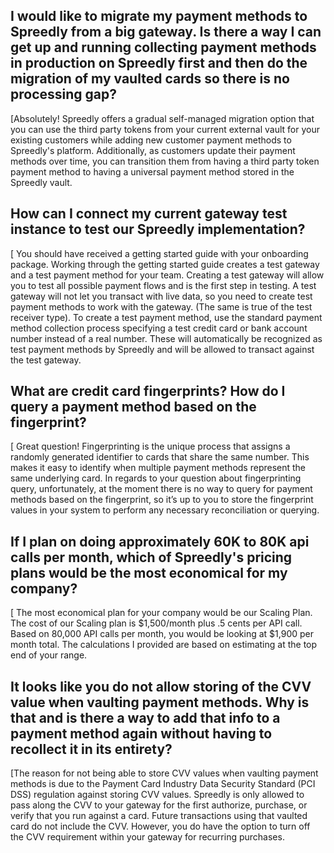 ## I would like to migrate my payment methods to Spreedly from a big gateway. Is there a way I can get up and running collecting payment methods in production on Spreedly first and then do the migration of my vaulted cards so there is no processing gap? 

[Absolutely! Spreedly offers a gradual self-managed migration option that you can use the third party tokens from your current external vault for your existing customers while adding new customer payment methods to Spreedly's platform. Additionally, as customers update their payment methods over time, you can transition them from having a third party token payment method to having a universal payment method stored in the Spreedly vault.
## How can I connect my current gateway test instance to test our Spreedly implementation? 

[ You should have received a getting started guide with your onboarding package. Working through the getting started guide creates a test gateway and a test payment method for your team. Creating a test gateway will allow you to test all possible payment flows and is the first step in testing. A test gateway will not let you transact with live data, so you need to create test payment methods to work with the gateway. (The same is true of the test receiver type). To create a test payment method, use the standard payment method collection process specifying a test credit card or bank account number instead of a real number. These will automatically be recognized as test payment methods by Spreedly and will be allowed to transact against the test gateway.
## What are credit card fingerprints? How do I query a payment method based on the fingerprint?

[ Great question! Fingerprinting is the unique process that assigns a randomly generated identifier to cards that share the same number. This makes it easy to identify when multiple payment methods represent the same underlying card.  In regards to your question about fingerprinting query, unfortunately, at the moment there is no way to query for payment methods based on the fingerprint, so it’s up to you to store the fingerprint values in your system to perform any necessary reconciliation or querying.
## If I plan on doing approximately 60K to 80K api calls per month, which of Spreedly's pricing plans would be the most economical for my company?

[ The most economical plan for your company would be our Scaling Plan. The cost of our Scaling plan is $1,500/month plus .5 cents per API call. Based on 80,000 API calls per month, you would be looking at $1,900 per month total. The calculations I provided are based on estimating at the top end of your range.
## It looks like you do not allow storing of the CVV value when vaulting payment methods. Why is that and is there a way to add that info to a payment method again without having to recollect it in its entirety? 

[The reason for not being able to store CVV values when vaulting payment methods is due to the Payment Card Industry Data Security Standard (PCI DSS) regulation against storing CVV values. Spreedly is only allowed to pass along the CVV to your gateway for the first authorize, purchase, or verify that you run against a card. Future transactions using that vaulted card do not include the CVV. However, you do have the option to turn off the CVV requirement within your gateway for recurring purchases. 

